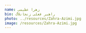 ```yaml
---
name: زهرا عظیمی
bio: راهبر فعلی زنجانلاگ
photo: ../resources/Zahra-Azimi.jpg
image: /resources/Zahra-Azimi.jpg
---
```

